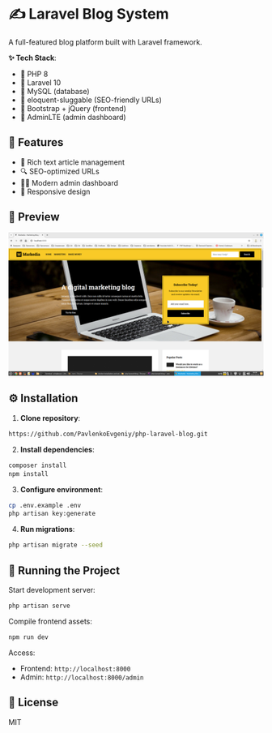 # ✍️ Laravel Blog System  

A full-featured blog platform built with Laravel framework.  

**✨ Tech Stack**:  
- 🐘 PHP 8  
- 🚀 Laravel 10
- 🐬 MySQL (database)  
- 🔗 eloquent-sluggable (SEO-friendly URLs)  
- 🎨 Bootstrap + jQuery (frontend)  
- 👔 AdminLTE (admin dashboard)  

## 🌟 Features  
- 📝 Rich text article management  
- 🔍 SEO-optimized URLs  
- 👨‍💻 Modern admin dashboard  
- 📱 Responsive design  

## 👀 Preview  
![Blog Screenshot](img.png)  

## ⚙️ Installation  

1. **Clone repository**:  
```bash
https://github.com/PavlenkoEvgeniy/php-laravel-blog.git
```  

2. **Install dependencies**:  
```bash
composer install
npm install
```  

3. **Configure environment**:  
```bash
cp .env.example .env
php artisan key:generate
```  

4. **Run migrations**:  
```bash
php artisan migrate --seed
```  

## 🏃 Running the Project  
Start development server:  
```bash
php artisan serve
```  

Compile frontend assets:  
```bash
npm run dev
```  

Access:  
- Frontend: `http://localhost:8000`  
- Admin: `http://localhost:8000/admin`  

## 📜 License  
MIT  
